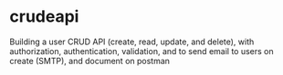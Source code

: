 # crudeapi
Building a user CRUD API (create, read, update, and delete), 
with authorization, authentication, validation, and 
to send email to users on create (SMTP),
and document on postman

